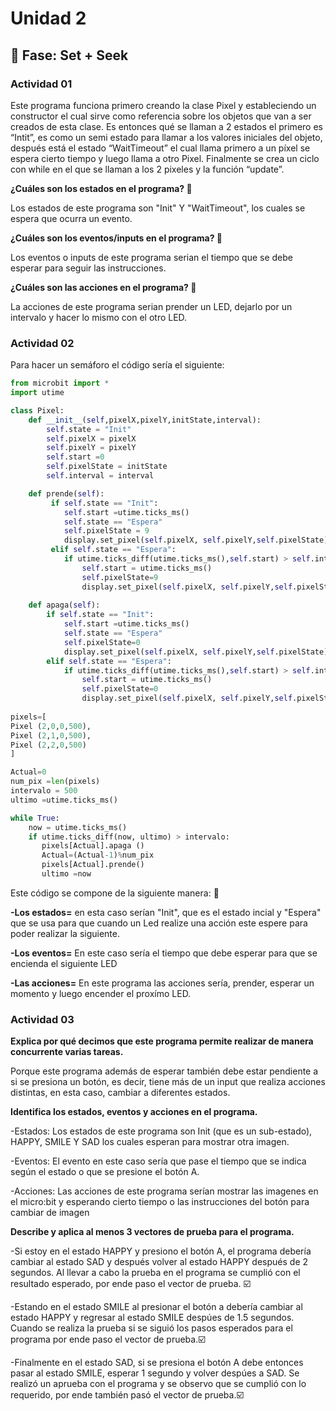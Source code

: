 # Unidad 2

## 🔎 Fase: Set + Seek

### Actividad 01

Este programa funciona primero creando la clase Pixel y estableciendo un constructor el cual sirve como referencia sobre los objetos que van a ser creados de esta clase. Es entonces qué se llaman a 2 estados el primero es “Intit”, es como un semi estado para llamar a los valores iniciales del objeto, después está el estado “WaitTimeout” el cual llama primero a un píxel se espera cierto tiempo y luego llama a otro Pixel. Finalmente se crea un ciclo con while en el que se llaman a los 2 pixeles y la función “update”.

**¿Cuáles son los estados en el programa? 🦋**

Los estados de este programa son "Init" Y "WaitTimeout", los cuales se espera que ocurra un evento.

**¿Cuáles son los eventos/inputs en el programa? 🐻**

Los eventos o inputs de este programa serian el tiempo que se debe esperar para seguir las instrucciones.

**¿Cuáles son las acciones en el programa? 🐬**

La acciones de este programa serian prender un LED, dejarlo por un intervalo y hacer lo mismo con el otro LED.

### Actividad 02

Para hacer un semáforo el código sería el siguiente:

``` python
from microbit import *
import utime

class Pixel:
    def __init__(self,pixelX,pixelY,initState,interval):
        self.state = "Init"
        self.pixelX = pixelX
        self.pixelY = pixelY
        self.start =0
        self.pixelState = initState
        self.interval = interval

    def prende(self):
         if self.state == "Init":
            self.start =utime.ticks_ms()
            self.state == "Espera"
            self.pixelState = 9
            display.set_pixel(self.pixelX, self.pixelY,self.pixelState)
         elif self.state == "Espera":
            if utime.ticks_diff(utime.ticks_ms(),self.start) > self.interval:
                self.start = utime.ticks_ms()
                self.pixelState=9
                display.set_pixel(self.pixelX, self.pixelY,self.pixelState)
        
    def apaga(self): 
        if self.state == "Init":
            self.start =utime.ticks_ms()
            self.state == "Espera"
            self.pixelState=0
            display.set_pixel(self.pixelX, self.pixelY,self.pixelState)
        elif self.state == "Espera":
            if utime.ticks_diff(utime.ticks_ms(),self.start) > self.interval:
                self.start = utime.ticks_ms()
                self.pixelState=0
                display.set_pixel(self.pixelX, self.pixelY,self.pixelState)       
            
pixels=[
Pixel (2,0,0,500),
Pixel (2,1,0,500),
Pixel (2,2,0,500)
]

Actual=0
num_pix =len(pixels)
intervalo = 500
ultimo =utime.ticks_ms()

while True:
    now = utime.ticks_ms()
    if utime.ticks_diff(now, ultimo) > intervalo:
       pixels[Actual].apaga ()
       Actual=(Actual-1)%num_pix
       pixels[Actual].prende()
       ultimo =now
```

Este código se compone de la siguiente manera: 🐜

**-Los estados=** en esta caso serían "Init", que es el estado incial y "Espera" que se usa para que cuando un Led realize una acción este espere para poder realizar la siguiente.

**-Los eventos=** En este caso sería el tiempo que debe esperar para que se encienda el siguiente LED 

**-Las acciones=** En este programa las acciones sería, prender, esperar un momento y luego encender el proxímo LED.

### Actividad 03

**Explica por qué decimos que este programa permite realizar de manera concurrente varias tareas.**

Porque este programa además de esperar también debe estar pendiente a si se presiona un botón, es decir, tiene más de un input que realiza acciones distintas, en esta caso, cambiar a diferentes estados.

**Identifica los estados, eventos y acciones en el programa.**

-Estados: Los estados de este programa son Init (que es un sub-estado), HAPPY, SMILE Y SAD los cuales esperan para mostrar otra imagen.

-Eventos: El evento en este caso sería que pase el tiempo que se indica según el estado o que se presione el botón A.

-Acciones: Las acciones de este programa serían mostrar las imagenes en el micro:bit y esperando cierto tiempo o las instrucciones del botón para cambiar de imagen 

**Describe y aplica al menos 3 vectores de prueba para el programa.**

-Si estoy en el estado HAPPY y presiono el botón A, el programa debería cambiar al estado SAD y después volver al estado HAPPY después de 2 segundos. Al llevar a cabo la prueba en el programa se cumplió con el resultado esperado, por ende paso el vector de prueba. ☑️

-Estando en el estado SMILE al presionar el botón a debería cambiar al estado HAPPY y regresar al estado SMILE despúes de 1.5 segundos. Cuando se realiza la prueba si se siguió los pasos esperados para el programa por ende paso el vector de prueba.☑️

-Finalmente en el estado SAD, si se presiona el botón A debe entonces pasar al estado SMILE, esperar 1 segundo y volver despúes a SAD. Se realizó un aprueba con el programa y se observo que se cumplió con lo requerido, por ende también pasó el vector de prueba.☑️




